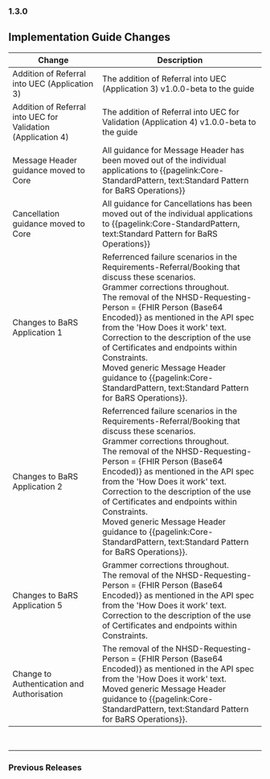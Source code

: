 ### 1.3.0

## Implementation Guide Changes

| Change                                           | Description                                                                                              |
|--------------------------------------------------|----------------------------------------------------------------------------------------------------------|
|Addition of Referral into UEC (Application 3)      |The addition of Referral into UEC (Application 3) v1.0.0-beta to the guide  |
|Addition of Referral into UEC for Validation (Application 4)     |The addition of Referral into UEC for Validation (Application 4) v1.0.0-beta to the guide  |
|Message Header guidance moved to Core   |All guidance for Message Header has been moved out of the individual applications to {{pagelink:Core-StandardPattern, text:Standard Pattern for BaRS Operations}}    |
|Cancellation guidance moved to Core   |All guidance for Cancellations has been moved out of the individual applications to {{pagelink:Core-StandardPattern, text:Standard Pattern for BaRS Operations}}     |
|Changes to BaRS Application 1       |Referrenced failure scenarios in the Requirements-Referral/Booking that discuss these scenarios.<br> Grammer corrections throughout.<br> The removal of the NHSD-Requesting-Person = {FHIR Person (Base64 Encoded)} as mentioned in the API spec from the 'How Does it work' text. <br> Correction to the description of the use of Certificates and endpoints within Constraints.<br> Moved generic Message Header guidance to  {{pagelink:Core-StandardPattern, text:Standard Pattern for BaRS Operations}}.   |
|Changes to BaRS Application 2       |Referrenced failure scenarios in the Requirements-Referral/Booking that discuss these scenarios.<br> Grammer corrections throughout.<br> The removal of the NHSD-Requesting-Person = {FHIR Person (Base64 Encoded)} as mentioned in the API spec from the 'How Does it work' text. <br> Correction to the description of the use of Certificates and endpoints within Constraints.<br> Moved generic Message Header guidance to  {{pagelink:Core-StandardPattern, text:Standard Pattern for BaRS Operations}}.               |
|Changes to BaRS Application 5       |Grammer corrections throughout.<br> The removal of the NHSD-Requesting-Person = {FHIR Person (Base64 Encoded)} as mentioned in the API spec from the 'How Does it work' text. <br> Correction to the description of the use of Certificates and endpoints within Constraints.|
|Change to Authentication and Authorisation      |The removal of the NHSD-Requesting-Person = {FHIR Person (Base64 Encoded)} as mentioned in the API spec from the 'How Does it work' text. <br> Moved generic Message Header guidance to  {{pagelink:Core-StandardPattern, text:Standard Pattern for BaRS Operations}}.  |

<br>
<hr>

### Previous Releases
